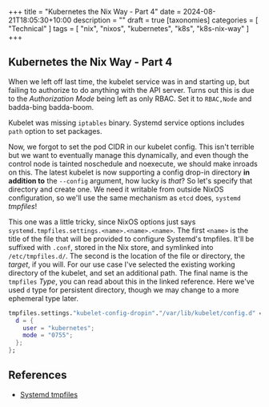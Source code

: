 +++
title = "Kubernetes the Nix Way - Part 4"
date = 2024-08-21T18:05:30+10:00
description = ""
draft = true
[taxonomies]
categories = [ "Technical" ]
tags = [ "nix", "nixos", "kubernetes", "k8s", "k8s-nix-way" ]
+++

## Kubernetes the Nix Way - Part 4

When we left off last time, the kubelet service was in and starting up, but failing to authorize to do anything with the API server.
Turns out this is due to the _Authorization Mode_ being left as only RBAC.
Set it to `RBAC,Node` and badda-bing badda-boom.

Kubelet was missing `iptables` binary.
Systemd service options includes `path` option to set packages.

Now, we forgot to set the pod CIDR in our kubelet config.
This isn't terrible but we want to eventually manage this dynamically,
and even though the control node is tainted noschedule and noexecute, we should make inroads on this.
The latest kubelet is now supporting a config drop-in directory **in addition to** the `--config` argument, how lucky is *that*?
So let's specify that directory and create one.
We need it writable from outside NixOS configuration, so we'll use the same mechanism as `etcd` does, `systemd` _tmpfiles_!

This one was a little tricky, since NixOS options just says `systemd.tmpfiles.settings.<name>.<name>.<name>`.
The first `<name>` is the title of the file that will be provided to configure Systemd's tmpfiles.
It'll be suffixed with `.conf`, stored in the Nix store, and symlinked into `/etc/tmpfiles.d/`.
The second is the location of the file or directory, the _target_, if you will.
For our use case I've selected the existing working directory of the kubelet, and set an additional path.
The final name is the `tmpfiles` _Type_, you can read about this in the linked reference.
Here we've used `d` type for persistent directory, though we may change to a more ephemeral type later.

```nix
tmpfiles.settings."kubelet-config-dropin"."/var/lib/kubelet/config.d" = {
  d = {
    user = "kubernetes";
    mode = "0755";
  };
};
```

## References

<!-- - [State of Work]() -->

- [Systemd tmpfiles](https://www.freedesktop.org/software/systemd/man/tmpfiles.d)
